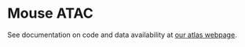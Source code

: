 # Mouse ATAC
See documentation on code and data availability at [our atlas webpage](http://atlas.gs.washington.edu/mouse-atac). 
